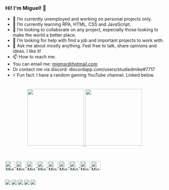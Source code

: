 ### Hi! I'm Miguel! 👋

- 🔭 I’m currently unemployed and working on personal projects only.
- 🌱 I’m currently learning RPA, HTML, CSS and JavaScript.
- 👯 I’m looking to collaborate on any project, especially those looking to make the world a better place.
- 🤔 I’m looking for help with find a job and important projects to work with.
- 💬 Ask me about mostly anything. Feel free to talk, share opinions and ideas. I like it!
- 📫 How to reach me:
- You can email me: migmsr@hotmail.com
- Or contact me via discord: discordapp.com/users/studiedmike#7717
- ⚡ Fun fact: I have a random gaming YouTube channel. Linked below.

##

<div align="center">
  <a href="https://github.com/migmsr">
  <img height="180em" src="https://github-readme-stats.vercel.app/api?username=migmsr&show_icons=true&theme=cobalt&include_all_commits=true&count_private=true&hide_rank=true"/>
  <img height="180em" src="https://github-readme-stats.vercel.app/api/top-langs/?username=migmsr&layout=compact&langs_count=7&theme=cobalt"/>
</div>

##

<div style="display: inline_block"><br>
  <img align="center" alt="Miguel-Js" height="30" src="https://img.shields.io/badge/JavaScript-F7DF1E?style=for-the-badge&logo=javascript&logoColor=black">
  <img align="center" alt="Miguel-HTML" height="30" src="https://img.shields.io/badge/HTML-239120?style=for-the-badge&logo=html5&logoColor=white">
  <img align="center" alt="Miguel-CSS" height="30" src="https://img.shields.io/badge/CSS-239120?&style=for-the-badge&logo=css3&logoColor=white">
  <img align="center" alt="Miguel-Python" height="30" src="https://img.shields.io/badge/Python-14354C?style=for-the-badge&logo=python&logoColor=white">
  <img align="center" alt="Miguel-Unity" height="30" src="https://img.shields.io/badge/Unity-100000?style=for-the-badge&logo=unity&logoColor=white">
  <img align="center" alt="Miguel-Csharp" height="30" src="https://img.shields.io/badge/C%23-239120?style=for-the-badge&logo=c-sharp&logoColor=white">
  <img align="center" alt="Miguel-c" height="30" src="https://img.shields.io/badge/C-00599C?style=for-the-badge&logo=c&logoColor=white">
  <img align="center" alt="Miguel-cpp" height="30" src="https://img.shields.io/badge/C%2B%2B-00599C?style=for-the-badge&logo=c%2B%2B&logoColor=white">
  <img align="center" alt="Miguel-Java" height="30" src="https://img.shields.io/badge/Java-ED8B00?style=for-the-badge&logo=java&logoColor=white">
</div>

##

<div>
  <a href="https://www.youtube.com/channel/UCUsxio7xOJ4tvKF0o-An_Zg" target="_blank"><img src="https://img.shields.io/badge/YouTube-FF0000?style=for-the-badge&logo=youtube&logoColor=white" target="_blank"></a>
  <a href="https://instagram.com/miguel.msribeiro" target="_blank"><img src="https://img.shields.io/badge/-Instagram-%23E4405F?style=for-the-badge&logo=instagram&logoColor=white" target="_blank"></a>
 <a href="https://discordapp.com/users/studiedmike#7717" target="_blank"><img src="https://img.shields.io/badge/Discord-7289DA?style=for-the-badge&logo=discord&logoColor=white" target="_blank"></a> 
  <a href = "mailto:migmsr@hotmail.com"><img src="https://img.shields.io/badge/-Gmail-%23333?style=for-the-badge&logo=gmail&logoColor=white" target="_blank"></a>
  <a href="https://www.linkedin.com/in/miguel-ribeiro-7a4a9687/" target="_blank"><img src="https://img.shields.io/badge/-LinkedIn-%230077B5?style=for-the-badge&logo=linkedin&logoColor=white" target="_blank"></a> 
</div>
 
##
